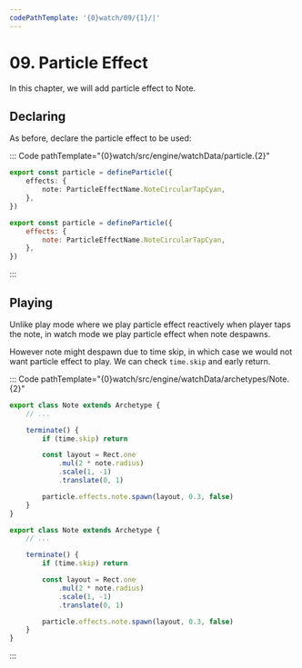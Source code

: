 ```yaml
---
codePathTemplate: '{0}watch/09/{1}/|'
---
```


# 09. Particle Effect

In this chapter, we will add particle effect to Note.

## Declaring

As before, declare the particle effect to be used:

::: Code pathTemplate="{0}watch/src/engine/watchData/particle.{2}"

```ts
export const particle = defineParticle({
    effects: {
        note: ParticleEffectName.NoteCircularTapCyan,
    },
})
```

```js
export const particle = defineParticle({
    effects: {
        note: ParticleEffectName.NoteCircularTapCyan,
    },
})
```

:::

## Playing

Unlike play mode where we play particle effect reactively when player taps the note, in watch mode we play particle effect when note despawns.

However note might despawn due to time skip, in which case we would not want particle effect to play. We can check `time.skip` and early return.

::: Code pathTemplate="{0}watch/src/engine/watchData/archetypes/Note.{2}"

```ts
export class Note extends Archetype {
    // ...

    terminate() {
        if (time.skip) return

        const layout = Rect.one
            .mul(2 * note.radius)
            .scale(1, -1)
            .translate(0, 1)

        particle.effects.note.spawn(layout, 0.3, false)
    }
}
```

```js
export class Note extends Archetype {
    // ...

    terminate() {
        if (time.skip) return

        const layout = Rect.one
            .mul(2 * note.radius)
            .scale(1, -1)
            .translate(0, 1)

        particle.effects.note.spawn(layout, 0.3, false)
    }
}
```

:::
